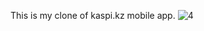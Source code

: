 This is my clone of kaspi.kz mobile app. 
![4](https://github.com/Kazybekov/kaspi_clone/assets/79101301/d1208409-9b2d-4eec-af2d-11e59ddb14b4)
